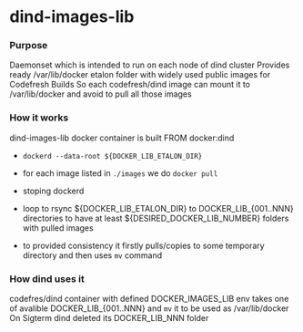 # dind-images-lib

### Purpose
Daemonset which is intended to run on each node of dind cluster
Provides ready /var/lib/docker etalon folder with widely used public images for Codefresh Builds
So each codefresh/dind image can mount it to /var/lib/docker and avoid to pull all those images

### How it works
dind-images-lib docker container is built FROM docker:dind 
- `dockerd --data-root ${DOCKER_LIB_ETALON_DIR}`
- for each image listed in `./images` we do `docker pull `
- stoping dockerd

- loop to rsync ${DOCKER_LIB_ETALON_DIR} to DOCKER_LIB_{001..NNN} directories to have at least ${DESIRED_DOCKER_LIB_NUMBER} folders with pulled images
- to provided consistency it firstly pulls/copies to some temporary directory and then uses `mv` command

### How dind uses it
codefres/dind container with defined DOCKER_IMAGES_LIB env takes one of avalible DOCKER_LIB_{001..NNN} and `mv` it to be used as /var/lib/docker
On Sigterm dind deleted its DOCKER_LIB_NNN folder




 





